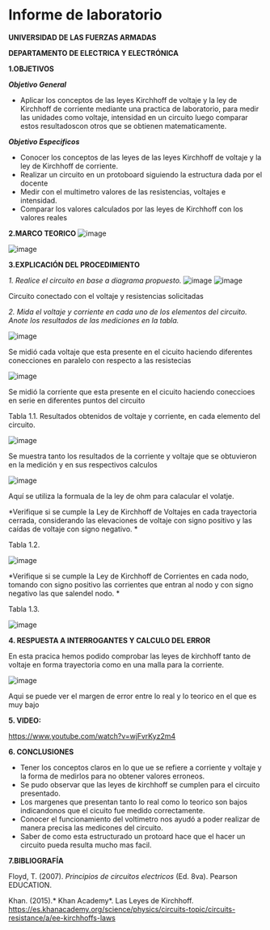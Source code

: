 # Informe de laboratorio

**UNIVERSIDAD DE LAS FUERZAS ARMADAS**

**DEPARTAMENTO DE ELECTRICA Y ELECTRÓNICA**


**1.OBJETIVOS**

***Objetivo General***
- Aplicar los conceptos de las leyes Kirchhoff de voltaje y la ley de Kirchhoff de corriente mediante una practica de laboratorio, para medir las unidades como voltaje, intensidad  en un circuito  luego comparar estos resultadoscon otros  que se obtienen matematicamente.  

***Objetivo Especificos***
- Conocer los conceptos de las leyes de las leyes Kirchhoff de voltaje y la ley de Kirchhoff de corriente.
- Realizar un circuito en un protoboard siguiendo la estructura dada por el docente 
- Medir  con el multimetro valores de las resistencias, voltajes e intensidad.
- Comparar los valores calculados por las leyes de Kirchhoff con los valores reales 

**2.MARCO TEORICO**
![image](https://user-images.githubusercontent.com/94098157/141409338-4011dac5-bb0d-4cdd-b675-1bdff3ac66e8.png)

![image](https://user-images.githubusercontent.com/94098157/141407674-9d9ec17c-f6eb-4517-9e93-e54cfbefca2c.png)

**3.EXPLICACIÓN DEL PROCEDIMIENTO**

*1. Realice el circuito en base a diagrama propuesto.*
![image](https://user-images.githubusercontent.com/94098157/141413325-0c761a08-38b3-4737-9db5-c7a323271c06.png)
![image](https://user-images.githubusercontent.com/94098157/141414167-0a0188c1-02b4-43eb-8866-de5839c448e5.png)

 Circuito conectado con el voltaje y resistencias solicitadas
 
*2. Mida el voltaje y corriente en cada uno de los elementos del circuito. Anote los resultados de las mediciones en la tabla.*
 
![image](https://user-images.githubusercontent.com/94098157/141416220-f221cf79-eb16-44cb-8433-e2ca1a63dc86.png)

Se midió cada voltaje que esta presente en el cicuito haciendo diferentes conecciones en paralelo con respecto a las resistecias 

![image](https://user-images.githubusercontent.com/94098157/141493017-eb6204f6-76b6-4c82-8bdb-3114247ec4ab.png)

Se midió la corriente que esta presente en el cicuito haciendo coneccioes en serie en diferentes puntos del circuito

Tabla 1.1. Resultados obtenidos de voltaje y corriente, en cada elemento del circuito.

![image](https://user-images.githubusercontent.com/94098157/141494408-9d263c62-d8c9-4d64-96ec-8d72f5daeab8.png)

Se muestra tanto los resultados de la corriente y  voltaje que se obtuvieron en la medición y en sus respectivos calculos  

![image](https://user-images.githubusercontent.com/94098157/141495283-88a4c4ae-e3e8-439e-8b55-7cbf1d1d42be.png)

Aquí se utiliza la formuala de la ley de ohm para calacular el volatje.

*Verifique si se cumple la Ley de Kirchhoff de Voltajes en cada trayectoria cerrada,  considerando las elevaciones de voltaje con signo positivo y las caídas de voltaje con signo negativo. *

Tabla 1.2.

![image](https://user-images.githubusercontent.com/94098157/141505169-d2fb16ff-db79-451c-ba9a-cdad30951a4f.png)

*Verifique si se cumple la Ley de Kirchhoff de Corrientes en cada nodo, tomando con signo positivo las corrientes que entran al nodo y con signo negativo las que salendel nodo. *

Tabla 1.3.

![image](https://user-images.githubusercontent.com/94098157/141505421-93ce4a7e-1964-4c9e-9226-253229c9f38b.png)

**4. RESPUESTA A INTERROGANTES Y CALCULO DEL ERROR**

En esta pracica hemos podido comprobar las leyes de kirchhoff tanto de voltaje en forma trayectoria como en una malla para la corriente. 

![image](https://user-images.githubusercontent.com/94098157/141499857-4378f4fd-6542-4909-886d-8be8696c1c53.png)

Aqui se puede ver el margen de error entre lo real y lo teorico en el que es muy bajo 

**5. VIDEO:**

https://www.youtube.com/watch?v=wjFvrKyz2m4

**6. CONCLUSIONES**
- Tener los conceptos claros en lo que ue se refiere a corriente y voltaje y la forma de medirlos para no obtener valores erroneos.
- Se pudo observar que las leyes de kirchhoff se cumplen para el circuito presentado. 
- Los margenes que presentan tanto lo real como lo teorico son bajos indicandonos que el cicuito fue medido correctamente. 
- Conocer el funcionamiento del voltimetro nos ayudó a poder realizar de manera precisa las medicones del circuito.
- Saber de como esta estructurado un protoard hace que el hacer un circuito pueda resulta mucho mas facil. 

**7.BIBLIOGRAFÍA**

Floyd, T. (2007). *Principios de circuitos electricos* (Ed. 8va). Pearson EDUCATION.

Khan. (2015).* Khan Academy*. Las Leyes de Kirchhoff. https://es.khanacademy.org/science/physics/circuits-topic/circuits-resistance/a/ee-kirchhoffs-laws




 
